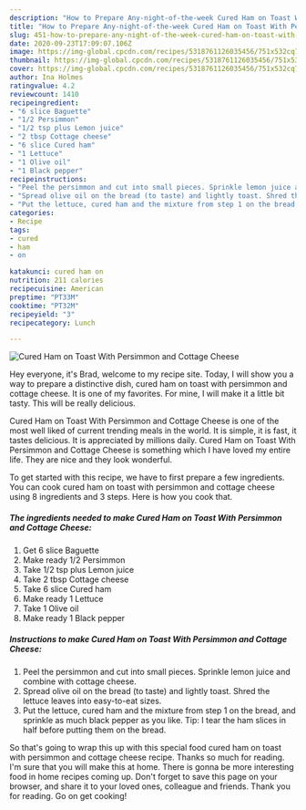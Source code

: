 ```yaml
---
description: "How to Prepare Any-night-of-the-week Cured Ham on Toast With Persimmon and Cottage Cheese"
title: "How to Prepare Any-night-of-the-week Cured Ham on Toast With Persimmon and Cottage Cheese"
slug: 451-how-to-prepare-any-night-of-the-week-cured-ham-on-toast-with-persimmon-and-cottage-cheese
date: 2020-09-23T17:09:07.106Z
image: https://img-global.cpcdn.com/recipes/5318761126035456/751x532cq70/cured-ham-on-toast-with-persimmon-and-cottage-cheese-recipe-main-photo.jpg
thumbnail: https://img-global.cpcdn.com/recipes/5318761126035456/751x532cq70/cured-ham-on-toast-with-persimmon-and-cottage-cheese-recipe-main-photo.jpg
cover: https://img-global.cpcdn.com/recipes/5318761126035456/751x532cq70/cured-ham-on-toast-with-persimmon-and-cottage-cheese-recipe-main-photo.jpg
author: Ina Holmes
ratingvalue: 4.2
reviewcount: 1410
recipeingredient:
- "6 slice Baguette"
- "1/2 Persimmon"
- "1/2 tsp plus Lemon juice"
- "2 tbsp Cottage cheese"
- "6 slice Cured ham"
- "1 Lettuce"
- "1 Olive oil"
- "1 Black pepper"
recipeinstructions:
- "Peel the persimmon and cut into small pieces. Sprinkle lemon juice and combine with cottage cheese."
- "Spread olive oil on the bread (to taste) and lightly toast. Shred the lettuce leaves into easy-to-eat sizes."
- "Put the lettuce, cured ham and the mixture from step 1 on the bread, and sprinkle as much black pepper as you like. Tip: I tear the ham slices in half before putting them on the bread."
categories:
- Recipe
tags:
- cured
- ham
- on

katakunci: cured ham on 
nutrition: 211 calories
recipecuisine: American
preptime: "PT33M"
cooktime: "PT32M"
recipeyield: "3"
recipecategory: Lunch

---
```



![Cured Ham on Toast With Persimmon and Cottage Cheese](https://img-global.cpcdn.com/recipes/5318761126035456/751x532cq70/cured-ham-on-toast-with-persimmon-and-cottage-cheese-recipe-main-photo.jpg)

Hey everyone, it's Brad, welcome to my recipe site. Today, I will show you a way to prepare a distinctive dish, cured ham on toast with persimmon and cottage cheese. It is one of my favorites. For mine, I will make it a little bit tasty. This will be really delicious.



Cured Ham on Toast With Persimmon and Cottage Cheese is one of the most well liked of current trending meals in the world. It is simple, it is fast, it tastes delicious. It is appreciated by millions daily. Cured Ham on Toast With Persimmon and Cottage Cheese is something which I have loved my entire life. They are nice and they look wonderful.


To get started with this recipe, we have to first prepare a few ingredients. You can cook cured ham on toast with persimmon and cottage cheese using 8 ingredients and 3 steps. Here is how you cook that.

<!--inarticleads1-->

##### The ingredients needed to make Cured Ham on Toast With Persimmon and Cottage Cheese:

1. Get 6 slice Baguette
1. Make ready 1/2 Persimmon
1. Take 1/2 tsp plus Lemon juice
1. Take 2 tbsp Cottage cheese
1. Take 6 slice Cured ham
1. Make ready 1 Lettuce
1. Take 1 Olive oil
1. Make ready 1 Black pepper




<!--inarticleads2-->

##### Instructions to make Cured Ham on Toast With Persimmon and Cottage Cheese:

1. Peel the persimmon and cut into small pieces. Sprinkle lemon juice and combine with cottage cheese.
1. Spread olive oil on the bread (to taste) and lightly toast. Shred the lettuce leaves into easy-to-eat sizes.
1. Put the lettuce, cured ham and the mixture from step 1 on the bread, and sprinkle as much black pepper as you like. Tip: I tear the ham slices in half before putting them on the bread.




So that's going to wrap this up with this special food cured ham on toast with persimmon and cottage cheese recipe. Thanks so much for reading. I'm sure that you will make this at home. There is gonna be more interesting food in home recipes coming up. Don't forget to save this page on your browser, and share it to your loved ones, colleague and friends. Thank you for reading. Go on get cooking!
